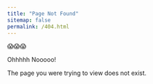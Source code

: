 ```yaml
---
title: "Page Not Found"
sitemap: false
permalink: /404.html
---
```


😱😱😱

Ohhhhh Nooooo!

The page you were trying to view does not exist.
